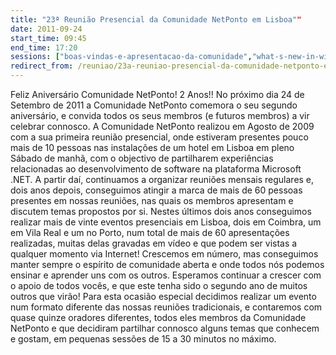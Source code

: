 ```yaml
---
title: "23ª Reunião Presencial da Comunidade NetPonto em Lisboa""
date: 2011-09-24
start_time: 09:45
end_time: 17:20
sessions: ["boas-vindas-e-apresentacao-da-comunidade","what-s-new-in-windows-azure-platform","asp-net-webforms-tagmapping-e-a-reciclagem-reutilizacao-de-aplicacoes","fluentvalidation-build-validation-rules-for-your-business-objects","know-your-sql-server-dynamic-management-views-dmvs","biztalk-mapper-como-funcionam-os-mapas-em-biztalk-server-2010","quartz-net-agendamento-de-execucao-de-tarefas","cross-platform-mobile-development-with-csharp","the-clean-coder-a-code-of-conduct-for-professional-programmers","getting-async-with-csharp-5-0-visual-studio-11","criar-uma-aplicacao-xaml-para-windows-8","introducao-ao-exchange-web-services-api","formas-de-heranca-em-javascript","entity-framework-4-1-code-first","who-needs-stored-procedures-anyway"]
redirect_from: /reuniao/23a-reuniao-presencial-da-comunidade-netponto-em-lisboa/
---
```

Feliz Aniversário Comunidade NetPonto! 2 Anos!!
No próximo dia 24 de Setembro de 2011 a Comunidade NetPonto comemora o seu segundo aniversário, e convida todos os seus membros (e futuros membros) a vir celebrar connosco.
A Comunidade NetPonto realizou em Agosto de 2009 com a sua primeira reunião presencial, onde estiveram presentes pouco mais de 10 pessoas nas instalações de um hotel em Lisboa em pleno Sábado de manhã, com o objectivo de partilharem experiências relacionadas ao desenvolvimento de software na plataforma Microsoft .NET.
A partir daí, continuamos a organizar reuniões mensais regulares e, dois anos depois, conseguimos atingir a marca de mais de 60 pessoas presentes em nossas reuniões, nas quais os membros apresentam e discutem temas propostos por si.
Nestes últimos dois anos conseguimos realizar mais de vinte eventos presenciais em Lisboa, dois em Coimbra, um em Vila Real e um no Porto, num total de mais de 60 apresentações realizadas, muitas delas gravadas em vídeo e que podem ser vistas a qualquer momento via Internet!
Crescemos em número, mas conseguimos manter sempre o espírito de comunidade aberta e onde todos nós podemos ensinar e aprender uns com os outros.
Esperamos continuar a crescer com o apoio de todos vocês, e que este tenha sido o segundo ano de muitos outros que virão!
Para esta ocasião especial decidimos realizar um evento num formato diferente das nossas reuniões tradicionais, e contaremos com quase quinze oradores diferentes, todos eles membros da Comunidade NetPonto e que decidiram partilhar connosco alguns temas que conhecem e gostam, em pequenas sessões de 15 a 30 minutos no máximo.